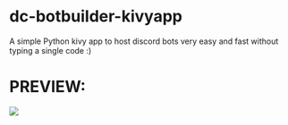 # dc-botbuilder-kivyapp
A simple Python kivy app to host discord bots very easy and fast without typing a single code :)



# PREVIEW: 
<img src="https://media.discordapp.net/attachments/919584345377878026/954704366231769128/IMG_20220319_143033.jpg">
